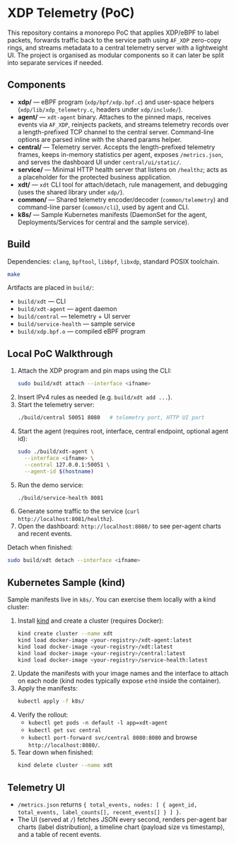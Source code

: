 # XDP Telemetry (PoC)

This repository contains a monorepo PoC that applies XDP/eBPF to label packets, forwards traffic back to the service path using `AF_XDP` zero-copy rings, and streams metadata to a central telemetry server with a lightweight UI. The project is organised as modular components so it can later be split into separate services if needed.

## Components

- **xdp/** — eBPF program (`xdp/bpf/xdp.bpf.c`) and user-space helpers (`xdp/lib/xdp_telemetry.c`, headers under `xdp/include/`).
- **agent/** — `xdt-agent` binary. Attaches to the pinned maps, receives events via `AF_XDP`, reinjects packets, and streams telemetry records over a length-prefixed TCP channel to the central server. Command-line options are parsed inline with the shared params helper.
- **central/** — Telemetry server. Accepts the length-prefixed telemetry frames, keeps in-memory statistics per agent, exposes `/metrics.json`, and serves the dashboard UI under `central/ui/static/`.
- **service/** — Minimal HTTP health server that listens on `/healthz`; acts as a placeholder for the protected business application.
- **xdt/** — `xdt` CLI tool for attach/detach, rule management, and debugging (uses the shared library under `xdp/`).
- **common/** — Shared telemetry encoder/decoder (`common/telemetry`) and command-line parser (`common/cli`), used by agent and CLI.
- **k8s/** — Sample Kubernetes manifests (DaemonSet for the agent, Deployments/Services for central and the sample service).

## Build

Dependencies: `clang`, `bpftool`, `libbpf`, `libxdp`, standard POSIX toolchain.

```bash
make
```

Artifacts are placed in `build/`:

- `build/xdt` — CLI
- `build/xdt-agent` — agent daemon
- `build/central` — telemetry + UI server
- `build/service-health` — sample service
- `build/xdp.bpf.o` — compiled eBPF program

## Local PoC Walkthrough

1. Attach the XDP program and pin maps using the CLI:
   ```bash
   sudo build/xdt attach --interface <ifname>
   ```
2. Insert IPv4 rules as needed (e.g. `build/xdt add ...`).
3. Start the telemetry server:
   ```bash
   ./build/central 50051 8080   # telemetry port, HTTP UI port
   ```
4. Start the agent (requires root, interface, central endpoint, optional agent id):
   ```bash
   sudo ./build/xdt-agent \
     --interface <ifname> \
     --central 127.0.0.1:50051 \
     --agent-id $(hostname)
   ```
5. Run the demo service:
   ```bash
   ./build/service-health 8081
   ```
6. Generate some traffic to the service (`curl http://localhost:8081/healthz`).
7. Open the dashboard: `http://localhost:8080/` to see per-agent charts and recent events.

Detach when finished:
```bash
sudo build/xdt detach --interface <ifname>
```

## Kubernetes Sample (kind)

Sample manifests live in `k8s/`. You can exercise them locally with a kind cluster:

1. Install [kind](https://kind.sigs.k8s.io/) and create a cluster (requires Docker):
   ```bash
   kind create cluster --name xdt
   kind load docker-image <your-registry>/xdt-agent:latest
   kind load docker-image <your-registry>/xdt:latest
   kind load docker-image <your-registry>/central:latest
   kind load docker-image <your-registry>/service-health:latest
   ```
2. Update the manifests with your image names and the interface to attach on each node (kind nodes typically expose `eth0` inside the container).
3. Apply the manifests:
   ```bash
   kubectl apply -f k8s/
   ```
4. Verify the rollout:
   - `kubectl get pods -n default -l app=xdt-agent`
   - `kubectl get svc central`
   - `kubectl port-forward svc/central 8080:8080` and browse `http://localhost:8080/`.
5. Tear down when finished:
   ```bash
   kind delete cluster --name xdt
   ```

## Telemetry UI

- `/metrics.json` returns `{ total_events, nodes: [ { agent_id, total_events, label_counts[], recent_events[] } ] }`.
- The UI (served at `/`) fetches JSON every second, renders per-agent bar charts (label distribution), a timeline chart (payload size vs timestamp), and a table of recent events.
